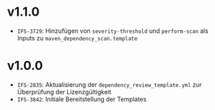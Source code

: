 # v1.1.0 
- `IFS-3729`: Hinzufügen von `severity-threshold` und `perform-scan` als Inputs zu `maven_dependency_scan.template`

# v1.0.0
- `IFS-2835`: Aktualisierung der `dependency_review_template.yml` zur Überprüfung der Lizenzgültigkeit
- `IFS-3842`: Initiale Bereitstellung der Templates
